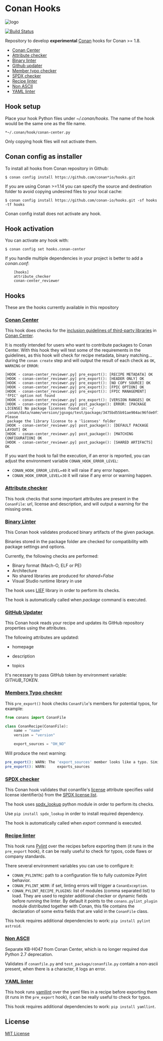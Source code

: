 # Conan Hooks

![logo](images/logo.png)

[![Build Status](https://ci.conan.io/job/Hooks/job/master/badge/icon)](https://ci.conan.io/job/Hooks/job/master/)

Repository to develop **experimental** [Conan](https://conan.io) hooks for Conan >= 1.8.

 * [Conan Center](#conan-center)
 * [Attribute checker](#attribute-checker)
 * [Binary linter](#binary-linter)
 * [Github updater](#github-updater)
 * [Member typo checker](#members-typo-checker)
 * [SPDX checker](#spdx-checker)
 * [Recipe linter](#recipe-linter)
 * [Non ASCII](#non-ascii)
 * [YAML linter](#yaml-linter)


## Hook setup

Place your hook Python files under *~/.conan/hooks*. The name of the hook would be the same one as the file name.

```
*~/.conan/hook/conan-center.py
```

Only copying hook files will not activate them.

## Conan config as installer

To install all hooks from Conan repository in Github:

``$ conan config install https://github.com/conan*io/hooks.git``

If you are using Conan >=1.14 you can specify the source and destination folder to avoid copying
undesired files to your local cache:

``$ conan config install https://github.com/conan-io/hooks.git -sf hooks -tf hooks ``

Conan config install does not activate any hook.

## Hook activation

You can activate any hook with:

``$ conan config set hooks.conan-center``

If you handle multiple dependencies in your project is better to add a *conan.conf*:

```
    [hooks]
    attribute_checker
    conan-center_reviewer
```

## Hooks

These are the hooks currently available in this repository

### [Conan Center](hooks/conan-center.py)

This hook does checks for the [inclusion guidelines of third-party libraries](https://docs.conan.io/en/latest/uploading_packages/artifactory/conan_center_guide.html)
in [Conan Center](https://conan.io/center/).

It is mostly intended for users who want to contribute packages to Conan Center. With this hook
they will test some of the requirements in the guidelines, as this hook will check for recipe
metadata, binary matching... during the ``conan create`` step and will output the result of each
check as ``OK``, ``WARNING`` or ``ERROR``:

```
[HOOK - conan-center_reviewer.py] pre_export(): [RECIPE METADATA] OK
[HOOK - conan-center_reviewer.py] pre_export(): [HEADER ONLY] OK
[HOOK - conan-center_reviewer.py] pre_export(): [NO COPY SOURCE] OK
[HOOK - conan-center_reviewer.py] pre_export(): [FPIC OPTION] OK
[HOOK - conan-center_reviewer.py] pre_export(): [FPIC MANAGEMENT] 'fPIC' option not found
[HOOK - conan-center_reviewer.py] pre_export(): [VERSION RANGES] OK
[HOOK - conan-center_reviewer.py] post_package(): ERROR: [PACKAGE LICENSE] No package licenses found in: ~/
.conan/data/name/version/jgsogo/test/package/3475bd55b91ae904ac96fde0f106a136ab951a5e. Please
 package the library license to a 'licenses' folder
[HOOK - conan-center_reviewer.py] post_package(): [DEFAULT PACKAGE LAYOUT] OK
[HOOK - conan-center_reviewer.py] post_package(): [MATCHING CONFIGURATION] OK
[HOOK - conan-center_reviewer.py] post_package(): [SHARED ARTIFACTS] OK
```

If you want the hook to fail the execution, if an error is reported, you can adjust the environment
variable ``CONAN_HOOK_ERROR_LEVEL``:
   - ``CONAN_HOOK_ERROR_LEVEL=40`` it will raise if any error happen.
   - ``CONAN_HOOK_ERROR_LEVEL=30`` it will raise if any error or warning happen.



### [Attribute checker](hooks/attribute_checker.py)

This hook checks that some important attributes are present in the ``ConanFile``: url,
license and description, and will output a warning for the missing ones.

### [Binary Linter](hooks/binary_linter.py)

This Conan hook validates produced binary artifacts of the given package.

Binaries stored in the package folder are checked for compatibility with package settings and options.

Currently, the following checks are performed:

- Binary format (Mach-O, ELF or PE)
- Architecture
- No shared libraries are produced for *shared=False*
- Visual Studio runtime library in use

The hook uses [LIEF](https://github.com/lief-project/LIEF) library in order to perform its checks.

The hook is automatically called when *package* command is executed.

### [GitHub Updater](hooks/github_updater.py)

This Conan hook reads your recipe and updates its GitHub repository properties using the attributes.

The following attributes are updated:

- homepage

- description

- topics

It's necessary to pass GitHub token by environment variable: *GITHUB_TOKEN*.

### [Members Typo checker](hooks/members_typo_checker.py)

This `pre_export()` hook checks `ConanFile`'s members for potential typos, for example:

```py
from conans import ConanFile

class ConanRecipe(ConanFile):
    name = "name"
    version = "version"

    export_sources = "OH_NO"
```

Will produce the next warning:

```bash
pre_export(): WARN: The 'export_sources' member looks like a typo. Similar to:
pre_export(): WARN:     exports_sources
```

### [SPDX checker](hooks/spdx_checker.py)

This Conan hook validates that conanfile's [license](https://docs.conan.io/en/latest/reference/conanfile/attributes.html?highlight=license#license) attribute specifies valid license identifier(s) from the [SPDX license list](https://spdx.org/licenses/).

The hook uses [spdx_lookup](https://pypi.org/project/spdx-lookup/) python module in order to perform its checks.

Use `pip install spdx_lookup` in order to install required dependency.

The hook is automatically called when *export* command is executed.

### [Recipe linter](hooks/recipe_linter.py)

This hook runs [Pylint](https://www.pylint.org/) over the recipes before exporting
them (it runs in the `pre_export` hook), it can be really useful to check for
typos, code flaws or company standards.

There several environment variables you can use to configure it:
 * `CONAN_PYLINTRC`: path to a configuration file to fully customize Pylint behavior.
 * `CONAN_PYLINT_WERR`: if set, linting errors will trigger a `ConanException`.
 * `CONAN_PYLINT_RECIPE_PLUGINS`: list of modules (comma separated list) to load. They are used to register additional checker or dynamic fields before running
 the linter. By default it points to the `conans.pylint_plugin` module distributed
 together with Conan, this file contains the declaration of some extra fields that are valid in the `ConanFile` class.

This hook requires additional dependencies to work: `pip install pylint astroid`.

### [Non ASCII](hooks/non_ascii.py)

Separate KB-H047 from Conan Center, which is no longer required due Python 2.7 deprecation.

Validates if `conanfile.py` and `test_package/conanfile.py` contain a non-ascii present, when there is a character, it logs an error.

### [YAML linter](hooks/yaml_linter.py)

This hook runs [yamllint](https://yamllint.readthedocs.io/) over the yaml files
in a recipe before exporting them (it runs in the `pre_export` hook), it can be
really useful to check for typos.

This hook requires additional dependencies to work: `pip install yamllint`.

## License

[MIT License](LICENSE)
